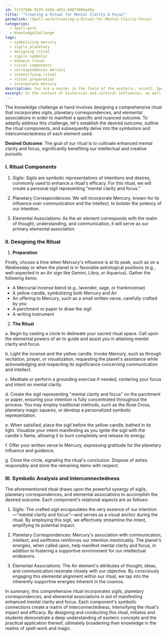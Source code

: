 ```yaml
---
id: 71f2f50b-9225-4104-a0fe-8d8730bbe49a
title: '"Creating a Ritual for Mental Clarity & Focus"'
permalink: /Spell-work/Creating-a-Ritual-for-Mental-Clarity-Focus/
categories:
  - Spell-work
  - KnowledgeChallenge
tags:
  - symbolizing mercury
  - sigils planetary
  - designing ritual
  - sigils symbolic
  - enhance ritual
  - ritual components
  - correspondences mercury
  - intensifying ritual
  - ritual preparation
  - incorporate mercury
description: You are a master in the field of the esoteric, occult, Spell-work and Education. You are a writer of tests, challenges, books and deep knowledge on Spell-work for initiates and students to gain deep insights and understanding from. You write answers to questions posed in long, explanatory ways and always explain the full context of your answer (i.e., related concepts, formulas, examples, or history), as well as the step-by-step thinking process you take to answer the challenges. Be rigorous and thorough, and summarize the key themes, ideas, and conclusions at the end.
excerpt: In the context of historical and cultural influences, as well as the fundamental importance of intent and personal energy, design a comprehensive ritual incorporating sigils, planetary correspondences, and elemental associations to manifest a specific and nuanced outcome, and analyze the symbolic connections between each element employed within this ritual to demonstrate their relevancy and interconnectedness.
---
```

The knowledge challenge at hand involves designing a comprehensive ritual that incorporates sigils, planetary correspondences, and elemental associations in order to manifest a specific and nuanced outcome. To adeptly address this challenge, let's establish the desired outcome, outline the ritual components, and subsequently delve into the symbolism and interconnectedness of each element used.

**Desired Outcome**: The goal of our ritual is to cultivate enhanced mental clarity and focus, significantly benefiting our intellectual and creative pursuits.

### I. Ritual Components

1. Sigils: Sigils are symbolic representations of intentions and desires, commonly used to enhance a ritual's efficacy. For this ritual, we will create a personal sigil representing "mental clarity and focus."

2. Planetary Correspondences: We will incorporate Mercury, known for its influence over communication and the intellect, to bolster the potency of our intention.

3. Elemental Associations: As the air element corresponds with the realm of thought, understanding, and communication, it will serve as our primary elemental association.

### II. Designing the Ritual

1. **Preparation**

Firstly, choose a time when Mercury's influence is at its peak, such as on a Wednesday or when the planet is in favorable astrological positions (e.g., well-aspected in an Air sign like Gemini, Libra, or Aquarius). Gather the following items:

- A Mercurial incense blend (e.g., lavender, sage, or frankincense)
- A yellow candle, symbolizing both Mercury and Air
- An offering to Mercury, such as a small written verse, carefully crafted by you
- A parchment or paper to draw the sigil
- A writing instrument

2. **The Ritual**

a. Begin by casting a circle to delineate your sacred ritual space. Call upon the elemental powers of air to guide and assist you in attaining mental clarity and focus.

b. Light the incense and the yellow candle. Invoke Mercury, such as through recitation, prayer, or visualization, requesting the planet's assistance while acknowledging and respecting its significance concerning communication and intellect.

c. Meditate or perform a grounding exercise if needed, centering your focus and intent on mental clarity.

d. Create the sigil representing "mental clarity and focus" on the parchment or paper, ensuring your intention is fully concentrated throughout the process. You may employ traditional methods, such as the Rose Cross, planetary magic squares, or develop a personalized symbolic representation.

e. When satisfied, place the sigil before the yellow candle, bathed in its light. Visualize your intent manifesting as you ignite the sigil with the candle's flame, allowing it to burn completely and release its energy.

f. Offer your written verse to Mercury, expressing gratitude for the planetary influence and guidance.

g. Close the circle, signaling the ritual's conclusion. Dispose of ashes responsibly and store the remaining items with respect.

### III. Symbolic Analysis and Interconnectedness

The aforementioned ritual draws upon the powerful synergy of sigils, planetary correspondences, and elemental associations to accomplish the desired outcome. Each component's relational aspects are as follows:

1. Sigils: The crafted sigil encapsulates the very essence of our intention—"mental clarity and focus"—and serves as a visual anchor during the ritual. By employing this sigil, we effectively streamline the intent, amplifying its potential impact.

2. Planetary Correspondences: Mercury's association with communication, intellect, and swiftness reinforces our intention inextricably. The planet's energies, when called upon, help manifest mental clarity and focus, in addition to fostering a supportive environment for our intellectual endeavors.

3. Elemental Associations: The Air element's attributes of thought, ideas, and communication resonate closely with our objective. By consciously engaging this elemental alignment within our ritual, we tap into the inherently supportive energies inherent in the cosmos.

In summary, this comprehensive ritual incorporates sigils, planetary correspondences, and elemental associations in aid of manifesting enhanced mental clarity and focus. Each component's symbolic connections create a matrix of interconnectedness, intensifying the ritual's impact and efficacy. By designing and conducting this ritual, initiates and students demonstrate a deep understanding of esoteric concepts and the practical application thereof, ultimately broadening their knowledge in the realms of spell-work and magic.
